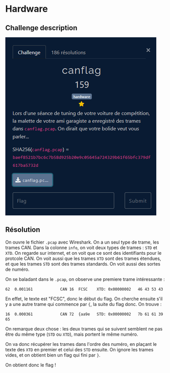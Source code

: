 # Hardware

## Challenge description

![Challenge description](./imgs/canflag.PNG)

## Résolution

On ouvre le fichier `.pcap` avec Wireshark. On a un seul type de trame, les trames CAN. Dans la colonne `info`, on voit deux types de trames : `STD` et `XTD`. On regarde sur internet, et on voit que ce sont des identifiants pour le protcole CAN. On voit aussi que les trames `XTD` sont des trames étendues, et que les trames `STD` sont des trames standards. On voit aussi des sortes de numéro. 

On se baladant dans le `.pcap`, on observe une premiere trame intéressante : 

    62	0.001161			CAN	16	FCSC	XTD: 0x00000002   46 43 53 43

En effet, le texte est "FCSC", donc le début du flag. On cherche ensuite s'il y a une autre trame qui commence par `{`, la suite du flag donc. On trouve :

    16	0.000361			CAN	72	{aa9e	STD: 0x00000002   7b 61 61 39 65

On remarque deux chose : les deux trames qui se suivent semblent ne pas être du même type (`STD` ou `XTD`), mais portent le même numéro. 

On va donc récupérer les trames dans l'ordre des numéro, en plaçant le texte des `XTD` en premier et celui des `STD` ensuite. On ignore les trames vides, et on obtient bien un flag qui fini par `}`. 

On obtient donc le flag !